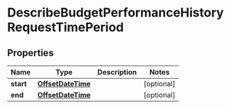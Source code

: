 

# DescribeBudgetPerformanceHistoryRequestTimePeriod


## Properties

| Name | Type | Description | Notes |
|------------ | ------------- | ------------- | -------------|
|**start** | [**OffsetDateTime**](OffsetDateTime.md) |  |  [optional] |
|**end** | [**OffsetDateTime**](OffsetDateTime.md) |  |  [optional] |



